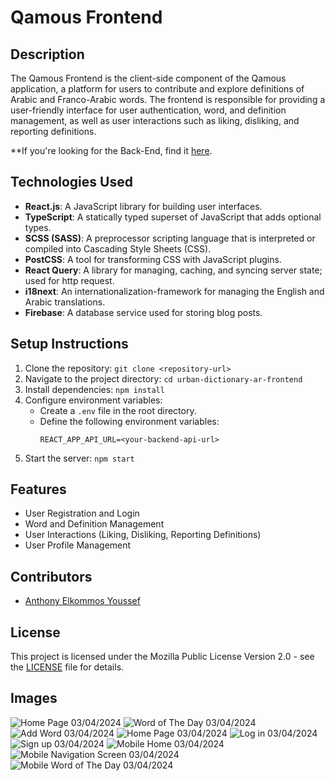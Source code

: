 # Qamous Frontend

## Description
The Qamous Frontend is the client-side component of the Qamous application, a platform for users to contribute and explore definitions of Arabic and Franco-Arabic words. The frontend is responsible for providing a user-friendly interface for user authentication, word, and definition management, as well as user interactions such as liking, disliking, and reporting definitions. 

**If you're looking for the Back-End, find it [here](https://github.com/anthonyyoussef01/Qamous-Backend).

## Technologies Used
- **React.js**: A JavaScript library for building user interfaces.
- **TypeScript**: A statically typed superset of JavaScript that adds optional types.
- **SCSS (SASS)**: A preprocessor scripting language that is interpreted or compiled into Cascading Style Sheets (CSS).
- **PostCSS**: A tool for transforming CSS with JavaScript plugins.
- **React Query**: A library for managing, caching, and syncing server state; used for http request.
- **i18next**: An internationalization-framework for managing the English and Arabic translations.
- **Firebase**: A database service used for storing blog posts.

## Setup Instructions
1. Clone the repository: `git clone <repository-url>`
2. Navigate to the project directory: `cd urban-dictionary-ar-frontend`
3. Install dependencies: `npm install`
4. Configure environment variables:
    - Create a `.env` file in the root directory.
    - Define the following environment variables:
      ```
      REACT_APP_API_URL=<your-backend-api-url>
      ```
5. Start the server: `npm start`

## Features
- User Registration and Login
- Word and Definition Management
- User Interactions (Liking, Disliking, Reporting Definitions)
- User Profile Management

## Contributors
- [Anthony Elkommos Youssef](https://github.com/anthonyyoussef01)

## License
This project is licensed under the Mozilla Public License Version 2.0 - see the [LICENSE](LICENSE) file for details.

## Images
![Home Page 03/04/2024](readme-files/home-dark-2024-04-03.png)
![Word of The Day 03/04/2024](readme-files/wod-light-search-2024-04-03.png)
![Add Word 03/04/2024](readme-files/add-word-error-light-2024-04-03.png)
![Home Page 03/04/2024](readme-files/home-dark-ar-2024-04-03.png)
![Log in 03/04/2024](readme-files/login-dark-2024-04-03.png)
![Sign up 03/04/2024](readme-files/signup-dark-2024-04-03.png)
![Mobile Home 03/04/2024](readme-files/mobile-home-light-2024-04-03.png)
![Mobile Navigation Screen 03/04/2024](readme-files/mobile-navburger-light-2024-04-03.png)
![Mobile Word of The Day 03/04/2024](readme-files/mobile-wod-dark-2024-04-03.png)
